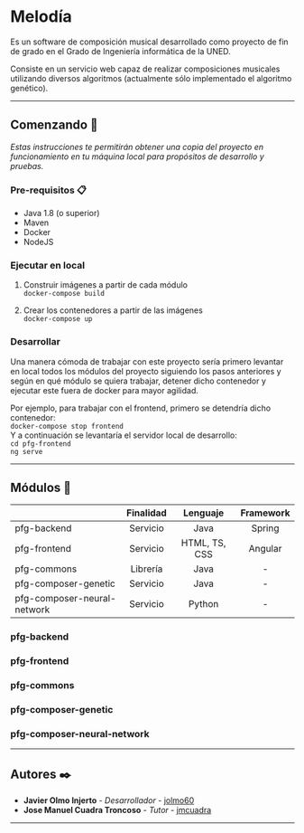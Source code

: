 # Melodía

Es un software de composición musical desarrollado como proyecto de fin de grado en el Grado de Ingeniería informática 
de la UNED.

Consiste en un servicio web capaz de realizar composiciones musicales utilizando diversos algoritmos (actualmente sólo 
implementado el algoritmo genético). 

---

## Comenzando 🚀

_Estas instrucciones te permitirán obtener una copia del proyecto en funcionamiento en tu máquina local para propósitos de desarrollo y pruebas._



### Pre-requisitos 📋

* Java 1.8 (o superior)
* Maven
* Docker
* NodeJS

### Ejecutar en local

1. Construir imágenes a partir de cada módulo  
``docker-compose build``

2. Crear los contenedores a partir de las imágenes  
``docker-compose up``

### Desarrollar

Una manera cómoda de trabajar con este proyecto sería primero levantar en local todos los módulos del proyecto 
siguiendo los pasos anteriores y según en qué módulo se quiera trabajar, detener dicho contenedor y ejecutar este fuera 
de docker para mayor agilidad. 

Por ejemplo, para trabajar con el frontend, primero se detendría dicho contenedor:  
``docker-compose stop frontend``  
Y a continuación se levantaría el servidor local de desarrollo:  
``cd pfg-frontend``  
``ng serve``

---

## Módulos 💊

|       	                |Finalidad 	|Lenguaje       |Framework      |
|---------------------------|:---------:|:-------------:|:-------------:|
|pfg-backend	            |Servicio   |Java           |Spring         |
|pfg-frontend               |Servicio   |HTML, TS, CSS  |Angular        |
|pfg-commons                |Librería   |Java           |-              |
|pfg-composer-genetic       |Servicio   |Java           |-              |
|pfg-composer-neural-network|Servicio   |Python         |-              |

### pfg-backend

### pfg-frontend

### pfg-commons

### pfg-composer-genetic

### pfg-composer-neural-network

---

## Autores ✒️

* **Javier Olmo Injerto** - *Desarrollador* - [jolmo60](mailto:jolmo60@alumno.uned.es)
* **Jose Manuel Cuadra Troncoso** - *Tutor* - [jmcuadra](mailto:jmcuadra@dia.uned.es)


---